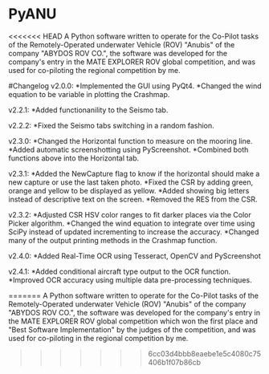 # PyANU
<<<<<<< HEAD
A Python software written to operate for the Co-Pilot tasks of the Remotely-Operated underwater Vehicle (ROV) "Anubis" of the company "ABYDOS ROV CO.", the software was developed for the company's entry in the MATE EXPLORER ROV global competition, and was used for co-piloting the regional competition by me.

#Changelog
v2.0.0:
*Implemented the GUI using PyQt4.
*Changed the wind equation to be variable in plotting the Crashmap.

v2.2.1:
*Added functionanility to the Seismo tab.

v2.2.2:
*Fixed the Seismo tabs switching in a random fashion.

v2.3.0:
*Changed the Horizontal function to measure on the mooring line.
*Added automatic screenshotting using PyScreenshot.
*Combined both functions above into the Horizontal tab.

v2.3.1:
*Added the NewCapture flag to know if the horizontal should make a new capture or use the last taken photo.
*Fixed the CSR by adding green, orange and yellow to be displayed as yellow.
*Added showing big letters instead of descriptive text on the screen.
*Removed the RES from the CSR.

v2.3.2:
*Adjusted CSR HSV color ranges to fit darker places via the Color Picker algorithm.
*Changed the wind equation to integrate over time using SciPy instead of updated incrementing to increase the accuracy.
*Changed many of the output printing methods in the Crashmap function.

v2.4.0:
*Added Real-Time OCR using Tesseract, OpenCV and PyScreenshot

v2.4.1:
*Added conditional aircraft type output to the OCR function.
*Improved OCR accuracy using multiple data pre-processing techniques.

=======
A Python software written to operate for the Co-Pilot tasks of the Remotely-Operated underwater Vehicle (ROV) "Anubis" of the company "ABYDOS ROV CO.", the software was developed for the company's entry in the MATE EXPLORER ROV global competition which won the first place and "Best Software Implementation" by the judges of the competition, and was used for co-piloting in the regional competition by me.
>>>>>>> 6cc03d4bbb8eaebe1e5c4080c75406b1f07b86cb
